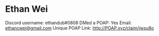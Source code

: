 # Ethan Wei

Discord username: ethandub#0808
DMed a POAP: Yes
Email: ethancwei@gmail.com
Unique POAP Link: 
http://POAP.xyz/claim/jwsu8o